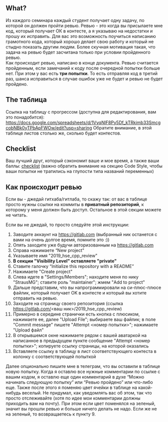 ## What?
Из каждого семинара каждый студент получает одну задачу, по которой он должен пройти ревью. Ревью - это когда вы присылаете мне код, который получает ОК в контесте, а я указываю на недостатки и прошу их исправить. Для вас это возможность поучиться написанию грамотного кода, который хорошо делает свою работу и который не стыдно показать другим людям. Более скучная мотивация такая, что задача на ревью будет засчитана только при условии пройденного ревью.  
Как происходит ревью, написано в конце документа. Ревью считается пройденным, если замечаний к коду после очередной попытки больше нет. При этом у вас есть **три попытки**. То есть отправляя код в третий раз, шанса исправиться в случае ошибок уже не будет и ревью не будет пройдено.

## The таблица
Ссылка на таблицу с прогрессом (доступна для редактирования, вам это понадобится):
https://docs.google.com/spreadsheets/d/1VyqNlF8Py5Df_kTRkimb33SmcgcobNBk0yTPbApFWOw/edit?usp=sharing
Обратите внимание, в этой таблице листов столько же, сколько будет контестов.

## Checklist
Ваш лучший друг, который сэкономит ваше и мое время, а также ваши баллы:
[checklist](https://github.com/StrausMG/teaching/blob/master/2019_hse_cpp_seminars/checklist.md) (важно обратить внимание на секцию Code Style, чтобы ваши попытки не тратились на глупости типа названий переменных)

## Как происходит ревью
Если вы - джедай гитхаба/гитлаба, то скажу так: от вас в таблице просто нужны ссылки на коммиты в **приватный репозиторий**, к которому у меня должен быть доступ. Остальное в этой секции можете не читать.

Если вы не джедай, то просто следуйте этой инструкции:
1. Заводите аккаунт на https://gitlab.com (выбранный ник останется с вами на очень долгое время, помните это :))
2. Опять заходите уже будучи авторизованным на https://gitlab.com
3. Справа нажимаете “New project"
4. Указываете имя "2019_hse_cpp_review"
5. **В секции "Visibility Level" оставляете "private"**
6. Ставите галочку “Initialize this repository with a README”
7. Нажимаете "Create project"
8. Слева идете в "Settings/Members"; находите меня по нику "StrausMG"; ставите роль "maintainer"; жмем "Add to project"
9. Дальше представим, что вы напрограммировали на си-плюс-плюсе файлик, который получает OK в контесте и который вы хотите отправить на ревью.
10. Заходите на страницу своего репозитория (ссылка https://gitlab.com/<ваш ник>/2019_hse_cpp_review)
11. Примерно в середине странички есть кнопка с плюсиком, нажимаете ее, далее "Upload File"; выбираете ваш файлик; в поле "Commit message" пишете "Attempt <номер попытки>"; нажимаете "Upload файл"
12. В открывшемся окне нажимаете рядом с вашей аватаркой на написанное в предыдущем пункте сообщение "Attempt <номер попытки>"; копируете ссылку страницы, на которой оказались
13. Вставляете ссылку в таблицу в лист соответствующего контеста в колонку с соответствующей попыткой

Далее опционально пишите мне в телеграм, что вы оставили в таблице новую попытку. Когда я оставлю все нужные комментарии по ссылке с вашим кодом, я оставлю еще один комментарий в духе “Можно начинать следующую попытку” или “Ревью пройдено” или что-либо еще. Также после этого я поменяю цвет ячейки в таблице на какой-нибудь веселый. Не придумал, как уведомлять вас об этом, так что просто отслеживайте (хотя по идее мои комментарии должны приходить вам на почту). При этом если цвет поменялся на зеленый, значит вы прошли ревью и больше ничего делать не надо. Если же не на зеленый, то возвращаетесь к пункту 9.
